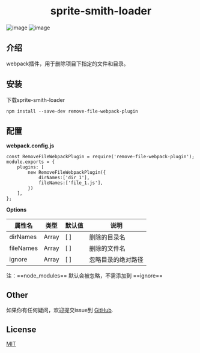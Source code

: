 <h1 align="center">sprite-smith-loader</h1>


![image](https://img.shields.io/badge/license-MIT-green)
![image](https://img.shields.io/badge/webpack-%5E4.0.0-blue)
## 介绍
webpack插件，用于删除项目下指定的文件和目录。


## 安装
下载sprite-smith-loader

```
npm install --save-dev remove-file-webpack-plugin
```
## 配置


**webpack.config.js**

```
const RemoveFileWebpackPlugin = require('remove-file-webpack-plugin'); 
module.exports = {
    plugins: [
        new RemoveFileWebpackPlugin({
            dirNames:['dir_1'],
            fileNames:['file_1.js'],
        })
    ],
};
```

**Options**

属性名 | 类型 | 默认值 | 说明
---|---|---|---
dirNames | Array | [ ] | 删除的目录名
fileNames | Array | [ ] | 删除的文件名
ignore | Array | [ ] | 忽略目录的绝对路径

注：==node_modules== 默认会被忽略，不需添加到 ==ignore==


## Other
如果你有任何疑问，欢迎提交issue到 [GitHub](https://github.com/sunft1996/remove-file-webpack-plugin/).

## License

[MIT](https://github.com/sunft1996/remove-file-webpack-plugin/blob/master/LICENSE)
